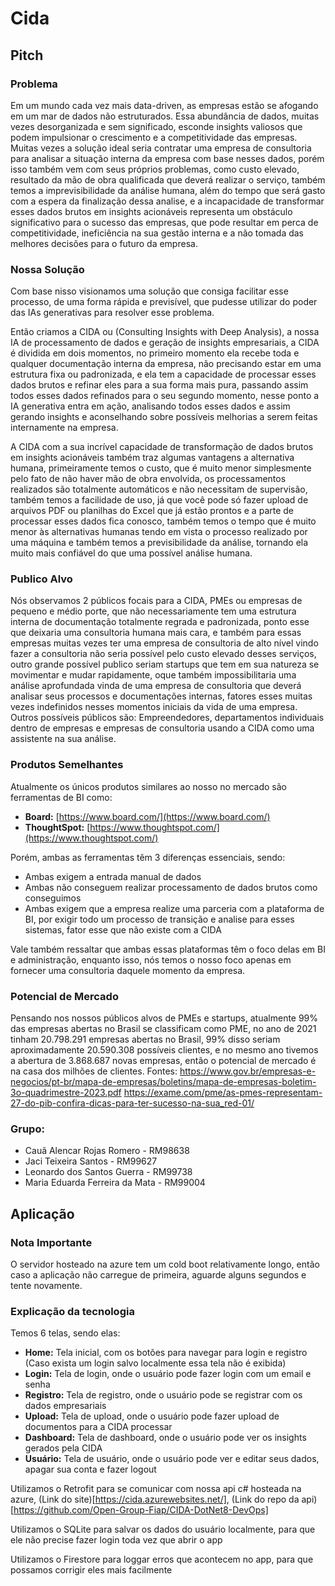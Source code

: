 # Cida

## Pitch 

### Problema
Em um mundo cada vez mais data-driven, as empresas estão se afogando em um mar de dados não estruturados. Essa abundância de dados, muitas vezes desorganizada e sem significado, esconde insights valiosos que podem impulsionar o crescimento e a competitividade das empresas. Muitas vezes a solução ideal seria contratar uma empresa de consultoria para analisar a situação interna da empresa com base nesses dados, porém isso também vem com seus próprios problemas, como custo elevado, resultado da mão de obra qualificada que deverá realizar o serviço, também temos a imprevisibilidade da análise humana, além do tempo que será gasto com a espera da finalização dessa analise, e a incapacidade de transformar esses dados brutos em insights acionáveis representa um obstáculo significativo para o sucesso das empresas, que pode resultar em perca de competitividade, ineficiência na sua gestão interna e a não tomada das melhores decisões para o futuro da empresa.

### Nossa Solução
Com base nisso visionamos uma solução que consiga facilitar esse processo, de uma forma rápida e previsível, que pudesse utilizar do poder das IAs generativas para resolver esse problema.

Então criamos a CIDA ou (Consulting Insights with Deep Analysis), a nossa IA de processamento de dados e geração de insights empresariais, a CIDA é dividida em dois momentos, no primeiro momento ela recebe toda e qualquer documentação interna da empresa, não precisando estar em uma estrutura fixa ou padronizada, e ela tem a capacidade de processar esses dados brutos e refinar eles para a sua forma mais pura, passando assim todos esses dados refinados para o seu segundo momento, nesse ponto a IA generativa entra em ação, analisando todos esses dados e assim gerando insights e aconselhando sobre possíveis melhorias a serem feitas internamente na empresa.

A CIDA com a sua incrível capacidade de transformação de dados brutos em insights acionáveis também traz algumas vantagens a alternativa humana, primeiramente temos o custo, que é muito menor simplesmente pelo fato de não haver mão de obra envolvida, os processamentos realizados são totalmente automáticos e não necessitam de supervisão, também temos a facilidade de uso, já que você pode só fazer upload de arquivos PDF ou planilhas do Excel que já estão prontos e a parte de processar esses dados fica conosco, também temos o tempo que é muito menor às alternativas humanas tendo em vista o processo realizado por uma máquina e também temos a previsibilidade da análise, tornando ela muito mais confiável do que uma possível análise humana.
### Publico Alvo
Nós observamos 2 públicos focais para a CIDA, PMEs ou empresas de pequeno e médio porte, que não necessariamente tem uma estrutura interna de documentação totalmente regrada e padronizada, ponto esse que deixaria uma consultoria humana mais cara, e também para essas empresas muitas vezes ter uma empresa de consultoria de alto nível vindo fazer a consultoria não seria possível pelo custo elevado desses serviços, outro grande possível publico seriam startups que tem em sua natureza se movimentar e mudar rapidamente, oque também impossibilitaria uma análise aprofundada vinda de uma empresa de consultoria que deverá analisar seus processos e documentações internas, fatores esses muitas vezes indefinidos nesses momentos iniciais da vida de uma empresa.
Outros possíveis públicos são: Empreendedores, departamentos individuais dentro de empresas e empresas de consultoria usando a CIDA como uma assistente na sua análise.
### Produtos Semelhantes
Atualmente os únicos produtos similares ao nosso no mercado são ferramentas de BI como:
- **Board:** [https://www.board.com/](https://www.board.com/)
- **ThoughtSpot:** [https://www.thoughtspot.com/](https://www.thoughtspot.com/)

Porém, ambas as ferramentas têm 3 diferenças essenciais, sendo:
- Ambas exigem a entrada manual de dados
- Ambas não conseguem realizar processamento de dados brutos como conseguimos
- Ambas exigem que a empresa realize uma parceria com a plataforma de BI, por exigir todo um processo de transição e analise para esses sistemas, fator esse que não existe com a CIDA

Vale também ressaltar que ambas essas plataformas têm o foco delas em BI e administração, enquanto isso, nós temos o nosso foco apenas em fornecer uma consultoria daquele momento da empresa.

### Potencial de Mercado
Pensando nos nossos públicos alvos de PMEs e startups, atualmente 99% das empresas abertas no Brasil se classificam como PME, no ano de 2021 tinham 20.798.291 empresas abertas no Brasil, 99% disso seriam aproximadamente 20.590.308 possíveis clientes, e no mesmo ano tivemos a abertura de 3.868.687 novas empresas, então o potencial de mercado é na casa dos milhões de clientes.
Fontes:
https://www.gov.br/empresas-e-negocios/pt-br/mapa-de-empresas/boletins/mapa-de-empresas-boletim-3o-quadrimestre-2023.pdf
https://exame.com/pme/as-pmes-representam-27-do-pib-confira-dicas-para-ter-sucesso-na-sua_red-01/

### Grupo:
- Cauã Alencar Rojas Romero - RM98638
- Jaci Teixeira Santos - RM99627
- Leonardo dos Santos Guerra - RM99738
- Maria Eduarda Ferreira da Mata - RM99004

## Aplicação

### Nota Importante
O servidor hosteado na azure tem um cold boot relativamente longo, então caso a aplicação não carregue de primeira, aguarde alguns segundos e tente novamente.

### Explicação da tecnologia
Temos 6 telas, sendo elas:
- **Home:** Tela inicial, com os botões para navegar para login e registro (Caso exista um login salvo localmente essa tela não é exibida)
- **Login:** Tela de login, onde o usuário pode fazer login com um email e senha
- **Registro:** Tela de registro, onde o usuário pode se registrar com os dados empresariais
- **Upload:** Tela de upload, onde o usuário pode fazer upload de documentos para a CIDA processar
- **Dashboard:** Tela de dashboard, onde o usuário pode ver os insights gerados pela CIDA
- **Usuário:** Tela de usuário, onde o usuário pode ver e editar seus dados, apagar sua conta e fazer logout

Utilizamos o Retrofit para se comunicar com nossa api c# hosteada na azure, (Link do site)[https://cida.azurewebsites.net/], (Link do repo da api)[https://github.com/Open-Group-Fiap/CIDA-DotNet8-DevOps]

Utilizamos o SQLite para salvar os dados do usuário localmente, para que ele não precise fazer login toda vez que abrir o app

Utilizamos o Firestore para loggar erros que acontecem no app, para que possamos corrigir eles mais facilmente


